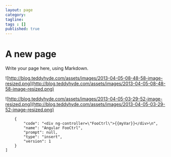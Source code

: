 ```yaml
---
layout: page
category: 
tagline: 
tags : [] 
published: true
---
```


# A new page #

Write your page here, using Markdown.

![http://blog.teddyhyde.com/assets/images/2013-04-05-08-48-58-image-resized.png](http://blog.teddyhyde.com/assets/images/2013-04-05-08-48-58-image-resized.png)

![http://blog.teddyhyde.com/assets/images/2013-04-05-03-29-52-image-resized.png](http://blog.teddyhyde.com/assets/images/2013-04-05-03-29-52-image-resized.png)


        {
            "code": "<div ng-controller=\"FooCtrl\">{{myVar}}</div>\n", 
            "name": "Angular FooCtrl", 
            "prompt": null, 
            "type": "insert", 
            "version": 1
        }
    ]
